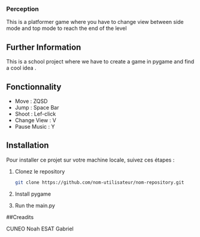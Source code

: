  ### Perception

This is a platformer game where you have to change view between side mode and top mode to reach the end of the level

## Further Information

This is a school project where we have to create a game in pygame and find a cool idea .

## Fonctionnality

- Move : ZQSD
- Jump : Space Bar
- Shoot : Lef-click
- Change View : V
- Pause Music : Y

## Installation

Pour installer ce projet sur votre machine locale, suivez ces étapes :

1. Clonez le repository
   ```bash
   git clone https://github.com/nom-utilisateur/nom-repository.git

2. Install pygame

3. Run the main.py


##Creadits

CUNEO Noah ESAT Gabriel
      
